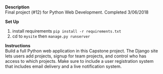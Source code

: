**Description**<br />
Final project (#12) for Python Web Development.
Completed 3/06/2018

**Set Up** <br/>
1. install requirements ```pip install -r requirements.txt```
2. cd to ```mysite``` then ```manage.py runserver```

**Instructions**<br />
Build a full Python web application in this Capstone project. The Django site lets users add projects, signup for team projects, and control who has access to which projects. Make sure to include a user registration system that includes email delivery and a live notification system.  

